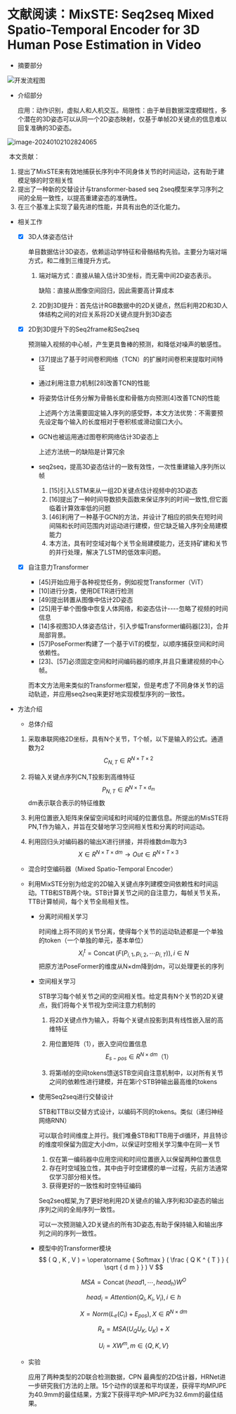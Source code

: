 # 文献阅读：MixSTE: Seq2seq Mixed Spatio-Temporal Encoder for 3D Human Pose Estimation in Video

-  摘要部分

![开发流程图](D:\Work_APP\Typora\assets\开发流程图.png)

- 介绍部分

  应用：动作识别，虚拟人和人机交互。局限性：由于单目数据深度模糊性，多个潜在的3D姿态可以从同一个2D姿态映射，仅基于单帧2D关键点的信息难以回复准确的3D姿态。

![image-20240102102824065](D:\Work_APP\Typora\assets\image-20240102102824065.png)

​	本文贡献：

1. 提出了MixSTE来有效地捕获长序列中不同身体关节的时间运动，这有助于建模足够的时空相关性
2. 提出了一种新的交替设计与transformer-based seq 2seq模型来学习序列之间的全局一致性，以提高重建姿态的准确性。
3. 在三个基准上实现了最先进的性能，并具有出色的泛化能力。

- 相关工作

  - [x] 3D人体姿态估计

    单目数据估计3D姿态，依赖运动学特征和骨骼结构先验。主要分为端对端方式，和二维到三维提升方式。

    1. 端对端方式：直接从输入估计3D坐标，而无需中间2D姿态表示。

       缺陷：直接从图像空间回归，因此需要高计算成本

    2. 2D到3D提升：首先估计RGB数据中的2D关键点，然后利用2D和3D人体结构之间的对应关系将2D关键点提升到3D姿态

  - [x] 2D到3D提升下的Seq2frame和Seq2seq

    预测输入视频的中心帧，产生更具鲁棒的预测，和降低对噪声的敏感性。

    - [37]提出了基于时间卷积网络（TCN）的扩展时间卷积来提取时间特征

    - 通过利用注意力机制[28]改善TCN的性能

    - 将姿势估计任务分解为骨骼长度和骨骼方向预测[4]改善TCN的性能

      上述两个方法需要固定输入序列的感受野，本文方法优势：不需要预先设定每个输入的长度相对于卷积核或滑动窗口大小。

    - GCN也被运用通过图卷积网络估计3D姿态上

      上述方法统一的缺陷是计算冗余

    - seq2seq，提高3D姿态估计的一致有效性，一次性重建输入序列所以帧

      1. [15]引入LSTM来从一组2D关键点估计视频中的3D姿态
      2. [16]提出了一种时间导数损失函数来保证序列的时间一致性,但它面临着计算效率低的问题
      3. [46]利用了一种基于GCN的方法，并设计了相应的损失在短时间间隔和长时间范围内对运动进行建模，但它缺乏输入序列全局建模能力
      4. 本方法，具有时空域对每个关节全局建模能力，还支持矿建和关节的并行处理，解决了LSTM的低效率问题。

  - [x] 自注意力Transformer

    - [45]开始应用于各种视觉任务，例如视觉Transformer（ViT）
    - [10]进行分类，使用DETR进行检测
    - [49]提出转置从图像中估计2D姿态
    - [25]用于单个图像中恢复人体网络，和姿态估计----忽略了视频的时间信息
    - [14]多视图3D人体姿态估计，引入步幅Transformer编码器[23]，合并局部背景。
    - [57]PoseFormer构建了一个基于ViT的模型，以顺序捕获空间和时间依赖性。
    - [23]、[57]必须固定空间和时间编码器的顺序,并且只重建视频的中心帧。

    而本文方法用来类似的Transformer框架，但是考虑了不同身体关节的运动轨迹，并应用seq2seq来更好地实现模型序列的一致性。

    

- 方法介绍

  - 总体介绍

  1. 采取串联网络2D坐标，具有N个关节，T个帧，以下是输入的公式。通道数为2
     $$
     C _ { N , T }∈R ^ { N \times T \times 2 }
     $$

  2. 将输入关键点序列CN,T投影到高维特征
     $$
     P _ { N , T } ∈ R ^ { N \times T \times d _ { m } }
     $$
     dm表示联合表示的特征维数

  3. 利用位置嵌入矩阵来保留空间域和时间域的位置信息。所提出的MisSTE将PN,T作为输入，并旨在交替地学习空间相关性和分离的时间运动。

  4. 利用回归头对编码器的输出X进行拼接，并将维数dm取为3
     $$
     X ∈ R^{N \times T \times d m}→Out ∈ R^{N \times T \times 3}
     $$
     

  - 混合时空编码器（Mixed Spatio-Temporal Encoder）

  - 利用MixSTE分别为给定的2D输入关键点序列建模空间依赖性和时间运动。TTB和STB两个块。STB计算关节之间的自注意力，每帧关节关系，TTB计算帧间，每个关节全局相关性。

    - 分离时间相关学习

      时间维上将不同的关节分离，使得每个关节的运动轨迹都是一个单独的token（一个单独的单元，基本单位）
      $$
      X _ { i } ^ { t } = \operatorname { Concat }(F(P _ { i , 1 } , p _ { i , 2 } , \cdots p _ { i , T } ) ) ,  i∈ N
      $$
      把原方法PoseFormer的维度从N×dm降到dm，可以处理更长的序列

    - 空间相关学习

      STB学习每个帧关节之间的空间相关性。给定具有N个关节的2D关键点，我们将每个关节视为空间注意力机制的

      1. 将2D关键点作为输入，将每个关键点投影到具有线性嵌入层的高维特征

      2. 用位置矩阵（1），嵌入空间位置信息
         $$
         E _ { s - p o s } ∈ R ^ { N \times d m }（1）
         $$
         

      3. 将第i帧的空间tokens馈送STB空间自注意机制中，以对所有关节之间的依赖性进行建模，并在第i个STB钟输出最高维的tokens

    - 使用Seq2seq进行交替设计

      STB和TTB以交替方式设计，以编码不同的tokens。类似（递归神经网络RNN）

      可以联合时间维度上并行。我们堆叠STB和TTB用于dl循环，并且特诊的维度呗保留为固定大小dm，以保证时空相关学习集中在同一关节

      1. 仅在第一编码器中应用空间和时间位置嵌入以保留两种位置信息
      2. 存在时空域独立性，其中由于时空建模的单一过程，先前方法通常仅学习部分相关性。
      3. 获得更好的一致性和时空特征编码

      Seq2seq框架,为了更好地利用2D关键点的输入序列和3D姿态的输出序列之间的全局序列一致性。

      可以一次预测输入2D关键点的所有3D姿态,有助于保持输入和输出序列之间的序列一致性。

    - 模型中的Transformer模块
      $$
      ( Q , K , V ) = \operatorname { Softmax } ( \frac { Q K ^ { T } } { \sqrt { d m } } ) V
      $$

      $$
      M S A = \operatorname { C o n c a t } ( h e a d 1 , \cdots , h e a d _ { h } ) W ^ { O }
      $$

      $$
      head _ {i}= A t t e n t i o n ( Q _ { i } , K _ { i },V _ {i} ) , i ∈ h
      $$

      $$
      X = N o r m ( L _ { e } ( C _ { i } ) + E _ { p o s } ) , X∈ R ^ { N \times d m }
      $$

      $$
      R _ { s } = M S A ( U _ { Q } U _ { K } , U _ { K } ) + X
      $$

      $$
      U _ { i } = X W ^ { m } , m ∈ \{ Q , K , V \}
      $$

      

  - 实验

    应用了两种类型的2D联合检测数据，CPN 最典型的2D估计器，HRNet进一步研究我们方法的上限。15个动作的误差和平均误差，获得平均MPJPE为40.9mm的最佳结果，方案2下获得平均P-MPJPE为32.6mm的最佳结果。

    

  